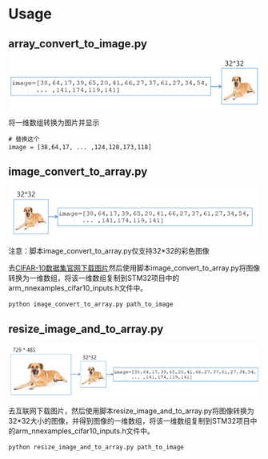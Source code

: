# Usage

## array_convert_to_image.py

![](..\assets\img\array_to_image.png)

将一维数组转换为图片并显示

```
# 替换这个
image = [38,64,17, ... ,124,128,173,118]
```

## image_convert_to_array.py

![](..\assets\img\image_convert_array.png)

注意：脚本image_convert_to_array.py仅支持32*32的彩色图像

去[CIFAR-10数据集官网下载图片](https://www.cs.toronto.edu/~kriz/cifar.html)然后使用脚本image_convert_to_array.py将图像转换为一维数组，将该一维数组复制到STM32项目中的arm_nnexamples_cifar10_inputs.h文件中。

```
python image_convert_to_array.py path_to_image
```

## resize_image_and_to_array.py

![](..\assets\img\resize_and_convert_array.png)

去互联网下载图片，然后使用脚本resize_image_and_to_array.py将图像转换为32*32大小的图像，并得到图像的一维数组，将该一维数组复制到STM32项目中的arm_nnexamples_cifar10_inputs.h文件中。

```
python resize_image_and_to_array.py path_to_image
```